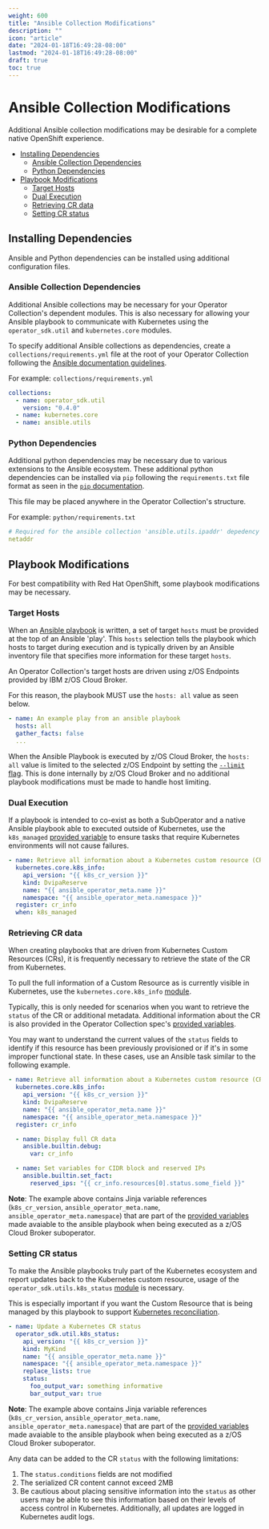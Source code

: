 ```yaml
---
weight: 600
title: "Ansible Collection Modifications"
description: ""
icon: "article"
date: "2024-01-18T16:49:28-08:00"
lastmod: "2024-01-18T16:49:28-08:00"
draft: true
toc: true
---
```


# Ansible Collection Modifications <!-- omit from toc -->
Additional Ansible collection modifications may be desirable for a complete native OpenShift experience. 

- [Installing Dependencies](#installing-dependencies)
  - [Ansible Collection Dependencies](#ansible-collection-dependencies)
  - [Python Dependencies](#python-dependencies)
- [Playbook Modifications](#playbook-modifications)
  - [Target Hosts](#target-hosts)
  - [Dual Execution](#dual-execution)
  - [Retrieving CR data](#retrieving-cr-data)
  - [Setting CR status](#setting-cr-status)

## Installing Dependencies
Ansible and Python dependencies can be installed using additional configuration files.

### Ansible Collection Dependencies
Additional Ansible collections may be necessary for your Operator Collection's dependent modules. This is also necessary for allowing your Ansible playbook to communicate with Kubernetes using the `operator_sdk.util` and `kubernetes.core` modules.

To specify additional Ansible collections as dependencies, create a `collections/requirements.yml` file at the root of your Operator Collection following the [Ansible documentation guidelines](https://docs.ansible.com/ansible/5/user_guide/collections_using.html#install-multiple-collections-with-a-requirements-file).

For example:
`collections/requirements.yml`
```yaml
collections:
  - name: operator_sdk.util
    version: "0.4.0"
  - name: kubernetes.core
  - name: ansible.utils
```

### Python Dependencies
Additional python dependencies may be necessary due to various extensions to the Ansible ecosystem. These additional python dependencies can be installed via `pip` following the `requirements.txt` file format as seen in the [`pip` documentation](https://pip.pypa.io/en/stable/reference/requirements-file-format/#). 

This file may be placed anywhere in the Operator Collection's structure. 

For example:
`python/requirements.txt`

```yaml
# Required for the ansible collection 'ansible.utils.ipaddr' depedency resolution
netaddr
```

<!-- ### Offline depedencies -->

## Playbook Modifications
For best compatibility with Red Hat OpenShift, some playbook modifications may be necessary.

### Target Hosts
When an [Ansible playbook](https://docs.ansible.com/ansible/latest/playbook_guide/playbooks_intro.html) is written, a set of target `hosts` must be provided at the top of an Ansible 'play'. This `hosts` selection tells the playbook which hosts to target during execution and is typically driven by an Ansible inventory file that specifies more information for these target `hosts`. 

An Operator Collection's target hosts are driven using z/OS Endpoints provided by IBM z/OS Cloud Broker. 

For this reason, the playbook MUST use the `hosts: all` value as seen below.

```yaml
- name: An example play from an ansible playbook
  hosts: all
  gather_facts: false
  ...
```

When the Ansible Playbook is executed by z/OS Cloud Broker, the `hosts: all` value is limited to the selected z/OS Endpoint by setting the [`--limit` flag](https://docs.ansible.com/ansible/latest/inventory_guide/intro_patterns.html#patterns-and-ad-hoc-commands). This is done internally by z/OS Cloud Broker and no additional playbook modifications must be made to handle host limiting.

### Dual Execution
If a playbook is intended to co-exist as both a SubOperator and a native Ansible playbook able to executed outside of Kubernetes, use the `k8s_managed` [provided variable](spec.md#provided-variables) to ensure tasks that require Kubernetes environments will not cause failures.

```yaml
- name: Retrieve all information about a Kubernetes custom resource (CR)
  kubernetes.core.k8s_info:
    api_version: "{{ k8s_cr_version }}"
    kind: DvipaReserve
    name: "{{ ansible_operator_meta.name }}"
    namespace: "{{ ansible_operator_meta.namespace }}"
  register: cr_info
  when: k8s_managed
```

### Retrieving CR data
When creating playbooks that are driven from Kubernetes Custom Resources (CRs), it is frequently necessary to retrieve the state of the CR from Kubernetes. 

To pull the full information of a Custom Resource as is currently visible in Kubernetes, use the `kubernetes.core.k8s_info` [module](https://docs.ansible.com/ansible/latest/collections/kubernetes/core/k8s_info_module.html). 

Typically, this is only needed for scenarios when you want to retrieve the `status` of the CR or additional metadata. Additional information about the CR is also provided in the Operator Collection spec's [provided variables](spec.md#provided-variables).

You may want to understand the current values of the `status` fields to identify if this resource has been previously provisioned or if it's in some improper functional state. In these cases, use an Ansible task similar to the following example.

```yaml
- name: Retrieve all information about a Kubernetes custom resource (CR)
  kubernetes.core.k8s_info:
    api_version: "{{ k8s_cr_version }}"
    kind: DvipaReserve
    name: "{{ ansible_operator_meta.name }}"
    namespace: "{{ ansible_operator_meta.namespace }}"
  register: cr_info

  - name: Display full CR data
    ansible.builtin.debug:
      var: cr_info

  - name: Set variables for CIDR block and reserved IPs
    ansible.builtin.set_fact:
      reserved_ips: "{{ cr_info.resources[0].status.some_field }}"
```

**Note**: The example above contains Jinja variable references (`k8s_cr_version`, `ansible_operator_meta.name`, `ansible_operator_meta.namespace`) that are part of the [provided variables](spec.md#provided-variables) made avaiable to the ansible playbook when being executed as a z/OS Cloud Broker suboperator.

### Setting CR status
To make the Ansible playbooks truly part of the Kubernetes ecosystem and report updates back to the Kubernetes custom resource, usage of the `operator_sdk.utils.k8s_status` [module](https://galaxy.ansible.com/operator_sdk/util) is necessary.

This is especially important if you want the Custom Resource that is being managed by this playbook to support [Kubernetes reconciliation](https://developers.redhat.com/articles/2021/06/22/kubernetes-operators-101-part-2-how-operators-work#how_operators_reconcile_kubernetes_cluster_states).

```yaml
- name: Update a Kubernetes CR status
  operator_sdk.util.k8s_status:
    api_version: "{{ k8s_cr_version }}"
    kind: MyKind
    name: "{{ ansible_operator_meta.name }}"
    namespace: "{{ ansible_operator_meta.namespace }}"
    replace_lists: true
    status:
      foo_output_var: something informative
      bar_output_var: true
```

**Note**: The example above contains Jinja variable references (`k8s_cr_version`, `ansible_operator_meta.name`, `ansible_operator_meta.namespace`) that are part of the [provided variables](spec.md#provided-variables) made avaiable to the ansible playbook when being executed as a z/OS Cloud Broker suboperator.

Any data can be added to the CR `status` with the following limitations:
1. The `status.conditions` fields are not modified
1. The serialized CR content cannot exceed 2MB
1. Be cautious about placing sensitive information into the `status` as other users may be able to see this information based on their levels of access control in Kubernetes. Additionally, all updates are logged in Kubernetes audit logs.